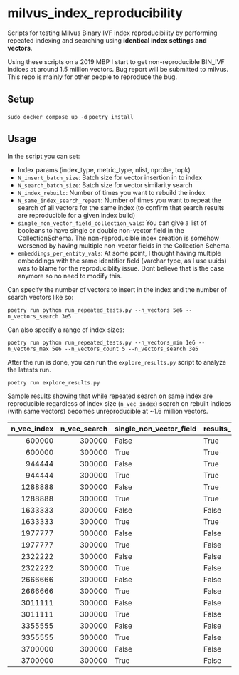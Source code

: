 # milvus_index_reproducibility
Scripts for testing Milvus Binary IVF index reproducibility by performing repeated indexing and searching using **identical index settings and vectors**.

Using these scripts on a 2019 MBP I start to get non-reproducible BIN_IVF indices at around 1.5 million vectors. Bug report will be submitted to milvus. This repo is mainly for other people to reproduce the bug.

## Setup
`sudo docker compose up -d`
`poetry install`

## Usage

In the script you can set:
* Index params (index_type, metric_type, nlist, nprobe, topk)
* `N_insert_batch_size`: Batch size for vector insertion in to index
* `N_search_batch_size`: Batch size for vector similarity search
* `N_index_rebuild`: Number of times you want to rebuild the index
* `N_same_index_search_repeat`: Number of times you want to repeat the search of all vectors for the same index (to confirm that search results are reproducible for a given index build)
* `single_non_vector_field_collection_vals`: You can give a list of booleans to have single or double non-vector field in the CollectionSchema. The non-reproducible index creation is somehow worsened by having multiple non-vector fields in the Collection Schema.
* `embeddings_per_entity_vals`: At some point, I thought having multiple embeddings with the same identifier field (varchar type, as I use uuids) was to blame for the reproduciblity issue. Dont believe that is the case anymore so no need to modify this.


Can specify the number of vectors to insert in the index and the number of search vectors like so:

`poetry run python run_repeated_tests.py --n_vectors 5e6 --n_vectors_search 3e5`

Can also specify a range of index sizes:

`poetry run python run_repeated_tests.py --n_vectors_min 1e6 --n_vectors_max 5e6 --n_vectors_count 5 --n_vectors_search 3e5`

After the run is done, you can run the `explore_results.py` script to analyze the latests run.

`poetry run explore_results.py`

Sample results showing that while repeated search on same index are reproducible regardless of index size (`n_vec_index`) search on rebuilt indices (with same vectors) becomes unreproducible at ~1.6 million vectors.

|   n_vec_index |   n_vec_search | single_non_vector_field   | results_reproducible   |   fraction_reproducible_search_on_SAME_index |   fraction_reproducible_search_on_REBUILT_index |
|--------------:|---------------:|:--------------------------|:-----------------------|---------------------------------------------:|------------------------------------------------:|
|        600000 |         300000 | False                     | True                   |                                            1 |                                     1           |
|        600000 |         300000 | True                      | True                   |                                            1 |                                     1           |
|        944444 |         300000 | False                     | True                   |                                            1 |                                     1           |
|        944444 |         300000 | True                      | True                   |                                            1 |                                     1           |
|       1288888 |         300000 | False                     | True                   |                                            1 |                                     1           |
|       1288888 |         300000 | True                      | True                   |                                            1 |                                     1           |
|       1633333 |         300000 | False                     | False                  |                                            1 |                                     0.000186667 |
|       1633333 |         300000 | True                      | True                   |                                            1 |                                     1           |
|       1977777 |         300000 | False                     | False                  |                                            1 |                                     0.000183333 |
|       1977777 |         300000 | True                      | False                  |                                            1 |                                     0.000156667 |
|       2322222 |         300000 | False                     | False                  |                                            1 |                                     0.000146667 |
|       2322222 |         300000 | True                      | False                  |                                            1 |                                     0.000196667 |
|       2666666 |         300000 | False                     | False                  |                                            1 |                                     0.000176667 |
|       2666666 |         300000 | True                      | False                  |                                            1 |                                     0.000183333 |
|       3011111 |         300000 | False                     | False                  |                                            1 |                                     0.00021     |
|       3011111 |         300000 | True                      | False                  |                                            1 |                                     0.000213333 |
|       3355555 |         300000 | False                     | False                  |                                            1 |                                     0.00041     |
|       3355555 |         300000 | True                      | False                  |                                            1 |                                     0.000203333 |
|       3700000 |         300000 | False                     | False                  |                                            1 |                                     0.0002      |
|       3700000 |         300000 | True                      | False                  |                                            1 |                                     0.00025     |
>>> 